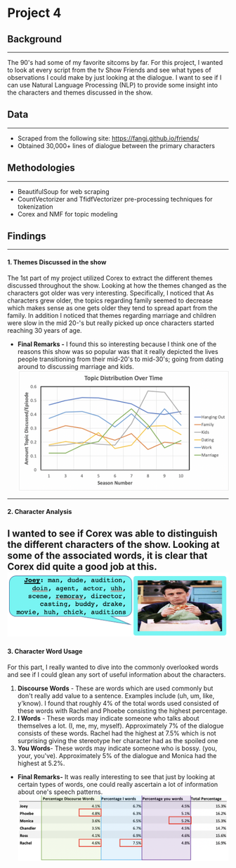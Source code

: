 # Project 4

## Background
---  
The 90's had some of my favorite sitcoms by far.  For this project, I wanted to look at every script from the tv Show Friends and see what types of observations I could make by just looking at the dialogue.  I want to see if I can use Natural Language Processing (NLP) to provide some insight into the characters and themes discussed in the show.    

## Data
---
- Scraped from the following site: https://fangj.github.io/friends/
- Obtained 30,000+ lines of dialogue between the primary characters

## Methodologies

---
- BeautifulSoup for web scraping
- CountVectorizer and TfidfVectorizer pre-processing techniques for tokenization
- Corex and NMF for topic modeling


## Findings
---


#### 1. Themes Discussed in the show
The 1st part of my project utilized Corex to extract the different themes discussed throughout the show. Looking at how the themes changed as the characters got older was very interesting.  Specifically, I noticed that As characters grew older, the topics regarding family seemed to decrease which makes sense as one gets older they tend to spread apart from the family.  In addition I noticed that themes regarding marriage and children were slow in the mid 20-'s but really picked up once characters started reaching 30 years of age.  

- **Final Remarks -** I found this so interesting because I think one of the reasons this show was so popular was that it really depicted the lives people transitioning from their mid-20's to mid-30's; going from dating around to discussing marriage and kids. 
![Friends Themes](/Images/Themes.png)
--- 
#### 2. Character Analysis

I wanted to see if Corex was able to distinguish the different characters of the show.  Looking at some of the associated words, it is clear that Corex did quite a good job at this. 
![Friends characters](/Images/Joey-words.png)
--- 
#### 3. Character Word Usage
For this part, I really wanted to dive into the commonly overlooked words and see if I could glean any sort of useful information about the characters.  
1. **Discourse Words** - These are words which are used commonly but don't really add value to a sentence.  Examples include (uh, um, like, y'know).  I found that roughly 4% of the total words used consisted of these words with Rachel and Phoebe consisting the highest percentage. 
2. **I Words** - These words may indicate someone who talks about themselves a lot. (I, me, my, myself). Approximately 7% of the dialogue consists of these words.  Rachel had the highest at 7.5% which is not surprising giving the stereotype her character had as the spoiled one
3. **You Words**-  These words may indicate someone who is bossy.  (you, your, you've).  Approximately 5% of the dialogue and Monica had the highest at 5.2%.  
- **Final Remarks-** It was really interesting to see that just by looking at certain types of words, one could really ascertain a lot of information about one's speech patterns.  
![Friends word types](/Images/Word_Types.png)
